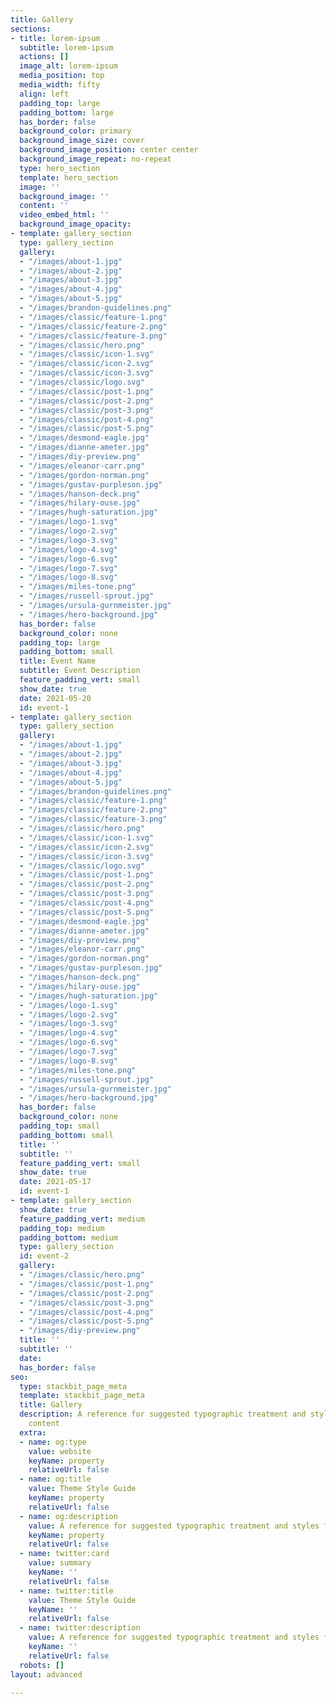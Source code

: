 ```yaml
---
title: Gallery
sections:
- title: lorem-ipsum
  subtitle: lorem-ipsum
  actions: []
  image_alt: lorem-ipsum
  media_position: top
  media_width: fifty
  align: left
  padding_top: large
  padding_bottom: large
  has_border: false
  background_color: primary
  background_image_size: cover
  background_image_position: center center
  background_image_repeat: no-repeat
  type: hero_section
  template: hero_section
  image: ''
  background_image: ''
  content: ''
  video_embed_html: ''
  background_image_opacity: 
- template: gallery_section
  type: gallery_section
  gallery:
  - "/images/about-1.jpg"
  - "/images/about-2.jpg"
  - "/images/about-3.jpg"
  - "/images/about-4.jpg"
  - "/images/about-5.jpg"
  - "/images/brandon-guidelines.png"
  - "/images/classic/feature-1.png"
  - "/images/classic/feature-2.png"
  - "/images/classic/feature-3.png"
  - "/images/classic/hero.png"
  - "/images/classic/icon-1.svg"
  - "/images/classic/icon-2.svg"
  - "/images/classic/icon-3.svg"
  - "/images/classic/logo.svg"
  - "/images/classic/post-1.png"
  - "/images/classic/post-2.png"
  - "/images/classic/post-3.png"
  - "/images/classic/post-4.png"
  - "/images/classic/post-5.png"
  - "/images/desmond-eagle.jpg"
  - "/images/dianne-ameter.jpg"
  - "/images/diy-preview.png"
  - "/images/eleanor-carr.png"
  - "/images/gordon-norman.png"
  - "/images/gustav-purpleson.jpg"
  - "/images/hanson-deck.png"
  - "/images/hilary-ouse.jpg"
  - "/images/hugh-saturation.jpg"
  - "/images/logo-1.svg"
  - "/images/logo-2.svg"
  - "/images/logo-3.svg"
  - "/images/logo-4.svg"
  - "/images/logo-6.svg"
  - "/images/logo-7.svg"
  - "/images/logo-8.svg"
  - "/images/miles-tone.png"
  - "/images/russell-sprout.jpg"
  - "/images/ursula-gurnmeister.jpg"
  - "/images/hero-background.jpg"
  has_border: false
  background_color: none
  padding_top: large
  padding_bottom: small
  title: Event Name
  subtitle: Event Description
  feature_padding_vert: small
  show_date: true
  date: 2021-05-20
  id: event-1
- template: gallery_section
  type: gallery_section
  gallery:
  - "/images/about-1.jpg"
  - "/images/about-2.jpg"
  - "/images/about-3.jpg"
  - "/images/about-4.jpg"
  - "/images/about-5.jpg"
  - "/images/brandon-guidelines.png"
  - "/images/classic/feature-1.png"
  - "/images/classic/feature-2.png"
  - "/images/classic/feature-3.png"
  - "/images/classic/hero.png"
  - "/images/classic/icon-1.svg"
  - "/images/classic/icon-2.svg"
  - "/images/classic/icon-3.svg"
  - "/images/classic/logo.svg"
  - "/images/classic/post-1.png"
  - "/images/classic/post-2.png"
  - "/images/classic/post-3.png"
  - "/images/classic/post-4.png"
  - "/images/classic/post-5.png"
  - "/images/desmond-eagle.jpg"
  - "/images/dianne-ameter.jpg"
  - "/images/diy-preview.png"
  - "/images/eleanor-carr.png"
  - "/images/gordon-norman.png"
  - "/images/gustav-purpleson.jpg"
  - "/images/hanson-deck.png"
  - "/images/hilary-ouse.jpg"
  - "/images/hugh-saturation.jpg"
  - "/images/logo-1.svg"
  - "/images/logo-2.svg"
  - "/images/logo-3.svg"
  - "/images/logo-4.svg"
  - "/images/logo-6.svg"
  - "/images/logo-7.svg"
  - "/images/logo-8.svg"
  - "/images/miles-tone.png"
  - "/images/russell-sprout.jpg"
  - "/images/ursula-gurnmeister.jpg"
  - "/images/hero-background.jpg"
  has_border: false
  background_color: none
  padding_top: small
  padding_bottom: small
  title: ''
  subtitle: ''
  feature_padding_vert: small
  show_date: true
  date: 2021-05-17
  id: event-1
- template: gallery_section
  show_date: true
  feature_padding_vert: medium
  padding_top: medium
  padding_bottom: medium
  type: gallery_section
  id: event-2
  gallery:
  - "/images/classic/hero.png"
  - "/images/classic/post-1.png"
  - "/images/classic/post-2.png"
  - "/images/classic/post-3.png"
  - "/images/classic/post-4.png"
  - "/images/classic/post-5.png"
  - "/images/diy-preview.png"
  title: ''
  subtitle: ''
  date: 
  has_border: false
seo:
  type: stackbit_page_meta
  template: stackbit_page_meta
  title: Gallery
  description: A reference for suggested typographic treatment and styles for your
    content
  extra:
  - name: og:type
    value: website
    keyName: property
    relativeUrl: false
  - name: og:title
    value: Theme Style Guide
    keyName: property
    relativeUrl: false
  - name: og:description
    value: A reference for suggested typographic treatment and styles for your content
    keyName: property
    relativeUrl: false
  - name: twitter:card
    value: summary
    keyName: ''
    relativeUrl: false
  - name: twitter:title
    value: Theme Style Guide
    keyName: ''
    relativeUrl: false
  - name: twitter:description
    value: A reference for suggested typographic treatment and styles for your content
    keyName: ''
    relativeUrl: false
  robots: []
layout: advanced

---
```

